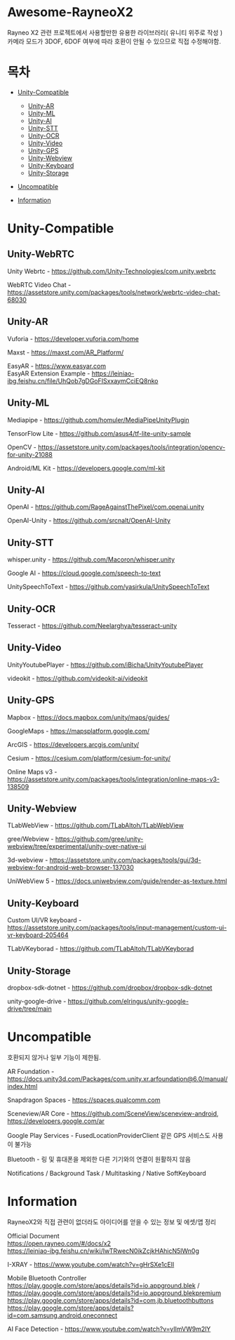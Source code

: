 # Awesome-RayneoX2
Rayneo X2 관련 프로젝트에서 사용할만한 유용한 라이브러리( 유니티 위주로 작성 )</br>
카메라 모드가 3DOF, 6DOF 여부에 따라 호환이 안될 수 있으므로 직접 수정해야함.

# 목차
 
- [Unity-Compatible](#Unity)
    - [Unity-AR](#Unity-AR)
    - [Unity-ML](#Unity-ML)
    - [Unity-AI](#Unity-AI)
    - [Unity-STT](#Unity-STT)
    - [Unity-OCR](#Unity-OCR)
    - [Unity-Video](#Unity-Video)
    - [Unity-GPS](#Unity-GPS)
    - [Unity-Webview](#Unity-Webview)
    - [Unity-Keyboard](#Unity-Keyboard)
    - [Unity-Storage](#Unity-Storage)

- [Uncompatible](#Uncompatible)

- [Information](#Information)

# Unity-Compatible

## Unity-WebRTC

Unity Webrtc - https://github.com/Unity-Technologies/com.unity.webrtc

WebRTC Video Chat - https://assetstore.unity.com/packages/tools/network/webrtc-video-chat-68030

## Unity-AR

Vuforia - https://developer.vuforia.com/home

Maxst - https://maxst.com/AR_Platform/

EasyAR - https://www.easyar.com</br>
EasyAR Extension Example - https://leiniao-ibg.feishu.cn/file/UhQob7gDGoFISxxaymCciEQ8nko

## Unity-ML

Mediapipe - https://github.com/homuler/MediaPipeUnityPlugin

TensorFlow Lite - https://github.com/asus4/tf-lite-unity-sample

OpenCV - https://assetstore.unity.com/packages/tools/integration/opencv-for-unity-21088

Android/ML Kit - https://developers.google.com/ml-kit

## Unity-AI

OpenAI - https://github.com/RageAgainstThePixel/com.openai.unity

OpenAI-Unity - https://github.com/srcnalt/OpenAI-Unity

## Unity-STT

whisper.unity - https://github.com/Macoron/whisper.unity

Google AI - https://cloud.google.com/speech-to-text

UnitySpeechToText - https://github.com/yasirkula/UnitySpeechToText

## Unity-OCR

Tesseract - https://github.com/Neelarghya/tesseract-unity

## Unity-Video

UnityYoutubePlayer - https://github.com/iBicha/UnityYoutubePlayer

videokit - https://github.com/videokit-ai/videokit

## Unity-GPS

Mapbox - https://docs.mapbox.com/unity/maps/guides/

GoogleMaps - https://mapsplatform.google.com/

ArcGIS - https://developers.arcgis.com/unity/

Cesium - https://cesium.com/platform/cesium-for-unity/

Online Maps v3 - https://assetstore.unity.com/packages/tools/integration/online-maps-v3-138509

## Unity-Webview

TLabWebView - https://github.com/TLabAltoh/TLabWebView

gree/Webview - https://github.com/gree/unity-webview/tree/experimental/unity-over-native-ui

3d-webview - https://assetstore.unity.com/packages/tools/gui/3d-webview-for-android-web-browser-137030

UniWebView 5 - https://docs.uniwebview.com/guide/render-as-texture.html

## Unity-Keyboard

Custom UI/VR keyboard - https://assetstore.unity.com/packages/tools/input-management/custom-ui-vr-keyboard-205464

TLabVKeyborad - https://github.com/TLabAltoh/TLabVKeyborad

## Unity-Storage

dropbox-sdk-dotnet - https://github.com/dropbox/dropbox-sdk-dotnet

unity-google-drive - https://github.com/elringus/unity-google-drive/tree/main

# Uncompatible

호환되지 않거나 일부 기능이 제한됨.

AR Foundation - https://docs.unity3d.com/Packages/com.unity.xr.arfoundation@6.0/manual/index.html

Snapdragon Spaces - https://spaces.qualcomm.com

Sceneview/AR Core - https://github.com/SceneView/sceneview-android, https://developers.google.com/ar

Google Play Services - FusedLocationProviderClient 같은 GPS 서비스도 사용이 불가능

Bluetooth - 링 및 휴대폰을 제외한 다른 기기와의 연결이 원활하지 않음 </br>

Notifications / Background Task / Multitasking / Native SoftKeyboard

# Information
RayneoX2와 직접 관련이 없더라도 아이디어를 얻을 수 있는 정보 및 에셋/앱 정리

Official Document</br>
https://open.rayneo.com/#/docs/x2</br>
https://leiniao-ibg.feishu.cn/wiki/IwTRwecN0ikZcjkHAhicN5lWn0g

I-XRAY - https://www.youtube.com/watch?v=gHrSXe1cElI

Mobile Bluetooth Controller</br>
https://play.google.com/store/apps/details?id=io.appground.blek / https://play.google.com/store/apps/details?id=io.appground.blekpremium</br>
https://play.google.com/store/apps/details?id=com.jb.bluetoothbuttons</br>
https://play.google.com/store/apps/details?id=com.samsung.android.oneconnect

AI Face Detection - https://www.youtube.com/watch?v=yIImVW9m2lY
